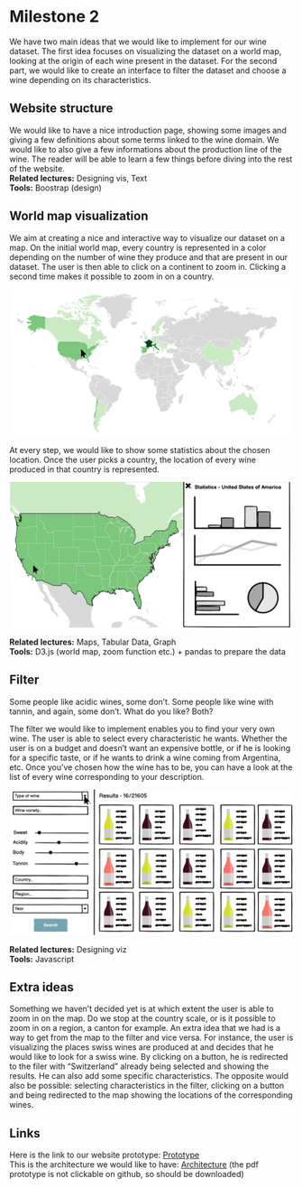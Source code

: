 # Milestone 2
We have two main ideas that we would like to implement for our wine dataset. The first idea focuses on visualizing the dataset on a world map, looking at the origin of each wine present in the dataset. For the second part, we would like to create an interface to filter the dataset and choose a wine depending on its characteristics.

## Website structure
We would like to have a nice introduction page, showing some images and giving a few definitions about some terms linked to the wine domain. We would like to also give a few informations about the production line of the wine. The reader will be able to learn a few things before diving into the rest of the website.\
**Related lectures:** Designing vis, Text\
**Tools:** Boostrap (design)

## World map visualization
We aim at creating a nice and interactive way to visualize our dataset on a map. On the initial world map, every country is represented in a color depending on the number of wine they produce and that are present in our dataset. The user is then able to click on a continent to zoom in. Clicking a second time makes it possible to zoom in on a country. 

![plot](../plots/SSmap.png)

At every step, we would like to show some statistics about the chosen location. Once the user picks a country, the location of every wine produced in that country is represented.

![plot](../plots/SSstat.png)

**Related lectures:** Maps, Tabular Data, Graph\
**Tools:** D3.js (world map, zoom function etc.) + pandas to prepare the data

## Filter
Some people like acidic wines, some don’t. Some people like wine with tannin, and again, some don’t. What do you like? Both?

The filter we would like to implement enables you to find your very own wine. The user is able to select every characteristic he wants. Whether the user is on a budget and doesn’t want an expensive bottle, or if he is looking for a specific taste, or if he wants to drink a wine coming from Argentina, etc. Once you’ve chosen how the wine has to be, you can have a look at the list of every wine corresponding to your description.

![plot](../plots/SSfilter.png)

**Related lectures:** Designing viz\
**Tools:** Javascript 

## Extra ideas
Something we haven’t decided yet is at which extent the user is able to zoom in on the map. Do we stop at the country scale, or is it possible to zoom in on a region, a canton for example.
An extra idea that we had is a way to get from the map to the filter and vice versa. For instance, the user is visualizing the places swiss wines are produced at and decides that he would like to look for a swiss wine. By clicking on a button, he is redirected to the filer with “Switzerland” already being selected and showing the results. He can also add some specific characteristics. The opposite would also be possible: selecting characteristics in the filter, clicking on a button and being redirected to the map showing the locations of the corresponding wines.

## Links
Here is the link to our website prototype: [Prototype](https://com-480-data-visualization.github.io/datavis-project-2022-hmc/index.html) \
This is the architecture we would like to have: [Architecture](../docs/Data_viz_maquette.pdf) (the pdf prototype is not clickable on github, so should be downloaded)
